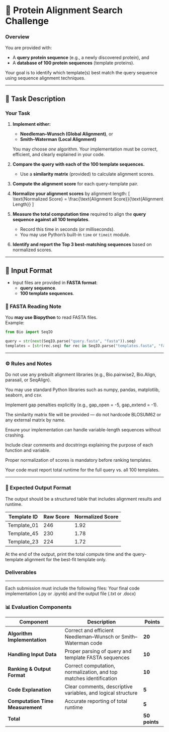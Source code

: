 # 🧬 Protein Alignment Search Challenge

### Overview
You are provided with:
- A **query protein sequence** (e.g., a newly discovered protein), and  
- A **database of 100 protein sequences** (template proteins).  

Your goal is to identify which template(s) best match the query sequence using sequence alignment techniques.

---

## 🧠 Task Description

### Your Task
1. **Implement either:**
   - **Needleman–Wunsch (Global Alignment)**, or  
   - **Smith–Waterman (Local Alignment)**  

   You may choose *one* algorithm. Your implementation must be correct, efficient, and clearly explained in your code.

2. **Compare the query with each of the 100 template sequences.**
   - Use a **similarity matrix** (provided) to calculate alignment scores.  

3. **Compute the alignment score** for each query–template pair.

4. **Normalize your alignment scores** by alignment length:
   \[
   \text{Normalized Score} = \frac{\text{Alignment Score}}{\text{Alignment Length}}
   \]

5. **Measure the total computation time** required to align the **query sequence against all 100 templates**.  
   - Record this time in seconds (or milliseconds).  
   - You may use Python’s built-in `time` or `timeit` module.

6. **Identify and report the Top 3 best-matching sequences** based on normalized scores.

---

## 📂 Input Format
- Input files are provided in **FASTA format**:
  - **query sequence**.
  - **100 template sequences**.

### 🔹 FASTA Reading Note
You **may use Biopython** to read FASTA files.  
Example:

```python
from Bio import SeqIO

query = str(next(SeqIO.parse("query.fasta", "fasta")).seq)
templates = [str(rec.seq) for rec in SeqIO.parse("templates.fasta", "fasta")]
```
---
### ⚙️ Rules and Notes
Do not use any prebuilt alignment libraries (e.g., Bio.pairwise2, Bio.Align, parasail, or SeqAlign).

You may use standard Python libraries such as numpy, pandas, matplotlib, seaborn, and csv.

Implement gap penalties explicitly (e.g., gap_open = -5, gap_extend = -1).

The similarity matrix file will be provided — do not hardcode BLOSUM62 or any external matrix by name.

Ensure your implementation can handle variable-length sequences without crashing.

Include clear comments and docstrings explaining the purpose of each function and variable.

Proper normalization of scores is mandatory before ranking templates.

Your code must report total runtime for the full query vs. all 100 templates.

---

### 🧾 Expected Output Format

The output should be a structured table that includes alignment results and runtime.

| Template ID | Raw Score | Normalized Score |
|--------------|------------|------------------|
| Template_01 | 246 | 1.92 |
| Template_45 | 230 | 1.78 |
| Template_23 | 224 | 1.72 |

At the end of the output, print the total compute time and the query-template alignment for the best-fit template only.

### Deliverables
---
Each submission must include the following files: Your final code implementation (.py or .ipynb) and the output file (.txt or .docx)

### 📊 Evaluation Components

| Component | Description | Points |
|------------|-------------|--------|
| **Algorithm Implementation** | Correct and efficient Needleman–Wunsch or Smith–Waterman code | **20** |
| **Handling Input Data** | Proper parsing of query and template FASTA sequences | **10** |
| **Ranking & Output Format** | Correct computation, normalization, and top matches identification | **10** |
| **Code Explanation** | Clear comments, descriptive variables, and logical structure | **5** |
| **Computation Time Measurement** | Accurate reporting of total runtime | **5** |
| **Total** | | **50 points** |
